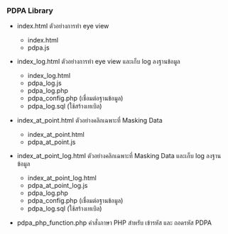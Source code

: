 ### PDPA Library 

- index.html ตัวอย่างการทำ eye view
  - index.html
  - pdpa.js
  
- index_log.html  ตัวอย่างการทำ eye view และเก็บ log ลงฐานข้อมูล
  - index_log.html
  - pdpa_log.js
  - pdpa_log.php 
  - pdpa_config.php (เชื่อมต่อฐานข้อมูล)
  - pdpa_log.sql (ใช้สร้างเทเบิล) 

- index_at_point.html ตัวอย่างคลิกเฉพาะที่ Masking Data
  - index_at_point.html
  - pdpa_at_point.js


- index_at_point_log.html ตัวอย่างคลิกเฉพาะที่ Masking Data และเก็บ log ลงฐานข้อมูล
  - index_at_point_log.html
  - pdpa_at_point_log.js 
  - pdpa_log.php 
  - pdpa_config.php (เชื่อมต่อฐานข้อมูล)
  - pdpa_log.sql (ใช้สร้างเทเบิล) 


- pdpa_php_function.php
  คำสั่งภาษา PHP สำหรับ เข้ารหัส และ ถอดรหัส PDPA